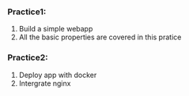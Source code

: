 ### Practice1:

1. Build a simple webapp
2. All the basic properties are covered in this pratice

### Practice2:

1. Deploy app with docker
2. Intergrate nginx
